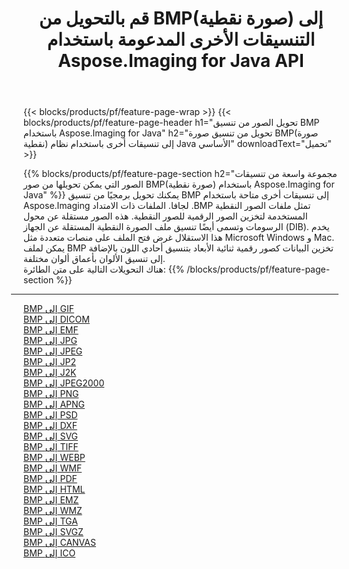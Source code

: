 ﻿---
title: قم بالتحويل من BMP(صورة نقطية) إلى التنسيقات الأخرى المدعومة باستخدام Aspose.Imaging for Java API 
weight: 3920
url: /ar/java/conversion/from/bmp 
lang: ar
langdirlevel: 2
locales: zh-hans,ja,it,ru,de,es,fr,nl,id,lt,pl,pt,vi,tr,ko,zh-hant,ar,hi,th,sv,cs,uk,he
description: Aspose.Imaging يمكن تحويله بسهولة من BMP(صورة نقطية) إلى تنسيقات أخرى باستخدام Java platform
---

{{< blocks/products/pf/feature-page-wrap >}}
{{< blocks/products/pf/feature-page-header h1="تحويل الصور من تنسيق BMP باستخدام Aspose.Imaging for Java" h2="تحويل من تنسيق صورة BMP(صورة نقطية) إلى تنسيقات أخرى باستخدام نظام Java الأساسي" downloadText="تحميل" >}}


{{% blocks/products/pf/feature-page-section  h2="مجموعة واسعة من تنسيقات الصور التي يمكن تحويلها من صور BMP(صورة نقطية) باستخدام Aspose.Imaging for Java" %}}
يمكنك تحويل برمجيًا من تنسيق BMP إلى تنسيقات أخرى متاحة باستخدام
Aspose.Imaging لجافا. الملفات ذات الامتداد .BMP تمثل ملفات الصور النقطية المستخدمة لتخزين الصور الرقمية للصور النقطية. هذه الصور مستقلة عن محول الرسومات وتسمى أيضًا تنسيق ملف الصورة النقطية المستقلة عن الجهاز (DIB). يخدم هذا الاستقلال غرض فتح الملف على منصات متعددة مثل Microsoft Windows و Mac. يمكن لملف BMP تخزين البيانات كصور رقمية ثنائية الأبعاد بتنسيق أحادي اللون بالإضافة إلى تنسيق الألوان بأعماق ألوان مختلفة.
<br/>
هناك التحويلات التالية على متن الطائرة:
{{% /blocks/products/pf/feature-page-section %}}
<div class="container-fluid productfamilypage bg-gray">
    <div class="convertypes bg-gray agp-content section">
        <div class="container">
		<hr style="margin-left:-20px;"/>
		<div class="row other-converters">
		    <div class='col-md-2 other-converter remove-lp remove-rp'><a href="/imaging/ar/java/conversion/bmp-to-gif" >BMP إلى GIF</a></div><div class='col-md-2 other-converter remove-lp remove-rp'><a href="/imaging/ar/java/conversion/bmp-to-dicom" >BMP إلى DICOM</a></div><div class='col-md-2 other-converter remove-lp remove-rp'><a href="/imaging/ar/java/conversion/bmp-to-emf" >BMP إلى EMF</a></div><div class='col-md-2 other-converter remove-lp remove-rp'><a href="/imaging/ar/java/conversion/bmp-to-jpg" >BMP إلى JPG</a></div><div class='col-md-2 other-converter remove-lp remove-rp'><a href="/imaging/ar/java/conversion/bmp-to-jpeg" >BMP إلى JPEG</a></div><div class='col-md-2 other-converter remove-lp remove-rp'><a href="/imaging/ar/java/conversion/bmp-to-jp2" >BMP إلى JP2</a></div><div class='col-md-2 other-converter remove-lp remove-rp'><a href="/imaging/ar/java/conversion/bmp-to-j2k" >BMP إلى J2K</a></div><div class='col-md-2 other-converter remove-lp remove-rp'><a href="/imaging/ar/java/conversion/bmp-to-jpeg2000" >BMP إلى JPEG2000</a></div><div class='col-md-2 other-converter remove-lp remove-rp'><a href="/imaging/ar/java/conversion/bmp-to-png" >BMP إلى PNG</a></div><div class='col-md-2 other-converter remove-lp remove-rp'><a href="/imaging/ar/java/conversion/bmp-to-apng" >BMP إلى APNG</a></div><div class='col-md-2 other-converter remove-lp remove-rp'><a href="/imaging/ar/java/conversion/bmp-to-psd" >BMP إلى PSD</a></div><div class='col-md-2 other-converter remove-lp remove-rp'><a href="/imaging/ar/java/conversion/bmp-to-dxf" >BMP إلى DXF</a></div><div class='col-md-2 other-converter remove-lp remove-rp'><a href="/imaging/ar/java/conversion/bmp-to-svg" >BMP إلى SVG</a></div><div class='col-md-2 other-converter remove-lp remove-rp'><a href="/imaging/ar/java/conversion/bmp-to-tiff" >BMP إلى TIFF</a></div><div class='col-md-2 other-converter remove-lp remove-rp'><a href="/imaging/ar/java/conversion/bmp-to-webp" >BMP إلى WEBP</a></div><div class='col-md-2 other-converter remove-lp remove-rp'><a href="/imaging/ar/java/conversion/bmp-to-wmf" >BMP إلى WMF</a></div><div class='col-md-2 other-converter remove-lp remove-rp'><a href="/imaging/ar/java/conversion/bmp-to-pdf" >BMP إلى PDF</a></div><div class='col-md-2 other-converter remove-lp remove-rp'><a href="/imaging/ar/java/conversion/bmp-to-html" >BMP إلى HTML</a></div><div class='col-md-2 other-converter remove-lp remove-rp'><a href="/imaging/ar/java/conversion/bmp-to-emz" >BMP إلى EMZ</a></div><div class='col-md-2 other-converter remove-lp remove-rp'><a href="/imaging/ar/java/conversion/bmp-to-wmz" >BMP إلى WMZ</a></div><div class='col-md-2 other-converter remove-lp remove-rp'><a href="/imaging/ar/java/conversion/bmp-to-tga" >BMP إلى TGA</a></div><div class='col-md-2 other-converter remove-lp remove-rp'><a href="/imaging/ar/java/conversion/bmp-to-svgz" >BMP إلى SVGZ</a></div><div class='col-md-2 other-converter remove-lp remove-rp'><a href="/imaging/ar/java/conversion/bmp-to-canvas" >BMP إلى CANVAS</a></div><div class='col-md-2 other-converter remove-lp remove-rp'><a href="/imaging/ar/java/conversion/bmp-to-ico" >BMP إلى ICO</a></div>
                </div>
        </div>
    </div>
</div>
<br/>

